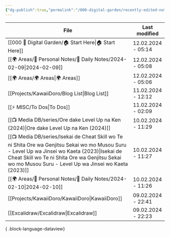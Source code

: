 ```yaml
---
{"dg-publish":true,"permalink":"/000-digital-garden/recently-edited-notes/","dgPassFrontmatter":true,"noteIcon":"3","created":"2023-12-14T09:05:52.599+05:30","updated":"2023-12-14T09:12:44.868+05:30"}
---
```


| File                                                                                                                                                                                                                                                         | Last modified      |
| ------------------------------------------------------------------------------------------------------------------------------------------------------------------------------------------------------------------------------------------------------------ | ------------------ |
| [[000 🏡 Digital Garden/🏠 Start Here\|🏠 Start Here]]                                                                                                                                                                                                    | 12.02.2024 - 05:14 |
| [[🌍 Areas/📧 Personal Notes/📓 Daily Notes/2024-02-09\|2024-02-09]]                                                                                                                                                                                      | 12.02.2024 - 05:08 |
| [[🌍 Areas/🌍 Areas\|🌍 Areas]]                                                                                                                                                                                                                           | 12.02.2024 - 05:06 |
| [[Projects/KawaiiDoro/Blog List\|Blog List]]                                                                                                                                                                                                              | 11.02.2024 - 12:12 |
| [[⚡ MISC/To Dos\|To Dos]]                                                                                                                                                                                                                                 | 11.02.2024 - 02:09 |
| [[📺 Media DB/series/Ore dake Level Up na Ken (2024)\|Ore dake Level Up na Ken (2024)]]                                                                                                                                                                   | 10.02.2024 - 11:29 |
| [[📺 Media DB/series/Isekai de Cheat Skill wo Te ni Shita Ore wa Genjitsu Sekai wo mo Musou Suru - Level Up wa Jinsei wo Kaeta (2023)\|Isekai de Cheat Skill wo Te ni Shita Ore wa Genjitsu Sekai wo mo Musou Suru - Level Up wa Jinsei wo Kaeta (2023)]] | 10.02.2024 - 11:27 |
| [[🌍 Areas/📧 Personal Notes/📓 Daily Notes/2024-02-10\|2024-02-10]]                                                                                                                                                                                      | 10.02.2024 - 11:26 |
| [[Projects/KawaiiDoro/KawaiiDoro\|KawaiiDoro]]                                                                                                                                                                                                            | 09.02.2024 - 22:41 |
| [[Excalidraw/Excalidraw\|Excalidraw]]                                                                                                                                                                                                                     | 09.02.2024 - 22:23 |

{ .block-language-dataview}